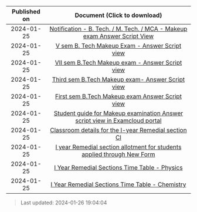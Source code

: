 | Published on |                                                Document (Click to download)                                                |
| :----------: | :------------------------------------------------------------------------------------------------------------------------: |
|  2024-01-25  |  [Notification - B. Tech. / M. Tech. / MCA - Makeup exam Answer Script View](20240125_Notification-Makeup_Exam_Answe.pdf)  |
|  2024-01-25  |                [V sem B. Tech Makeup Exam - Answer Script view](20240125_V_Semester_Answer_Script_View.pdf)                |
|  2024-01-25  |              [VII sem  B.Tech Makeup exam - Answer Script view](20240125_VII_sem_B.Tech_Makeup_exam-_An.pdf)               |
|  2024-01-25  |              [Third sem  B.Tech Makeup exam- Answer Script view](20240125_Third_sem_B.Tech_Makeup_exam-.pdf)               |
|  2024-01-25  |               [First sem  B.Tech Makeup exam Answer Script view](20240125_First_sem__B.Tech_Makeup_exam.pdf)               |
|  2024-01-25  | [Student guide for Makeup examination Answer script view in Examcloud portal](20240125_Student_guide_for_Makeup_exami.pdf) |
|  2024-01-25  |                   [Classroom details for the I-year Remedial section Cl](20240125_Remedial_Section.png)                    |
|  2024-01-25  |    [I year Remedial section allotment for students applied through New Form](20240125_Studentwise_List1_21-01-2024.pdf)    |
|  2024-01-25  |                   [I Year Remedial Sections Time Table - Physics](20240125_Remedial_Timetable-8-14.pdf)                    |
|  2024-01-25  |                   [I Year Remedial Sections Time Table - Chemistry](20240125_Remedial_Timetable-1-7.pdf)                   |


> Last updated: 2024-01-26 19:04:04
